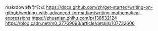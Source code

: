 makrdown数学公式
https://docs.github.com/zh/get-started/writing-on-github/working-with-advanced-formatting/writing-mathematical-expressions
https://zhuanlan.zhihu.com/p/138532124
https://blog.csdn.net/m0_37769093/article/details/107732606
